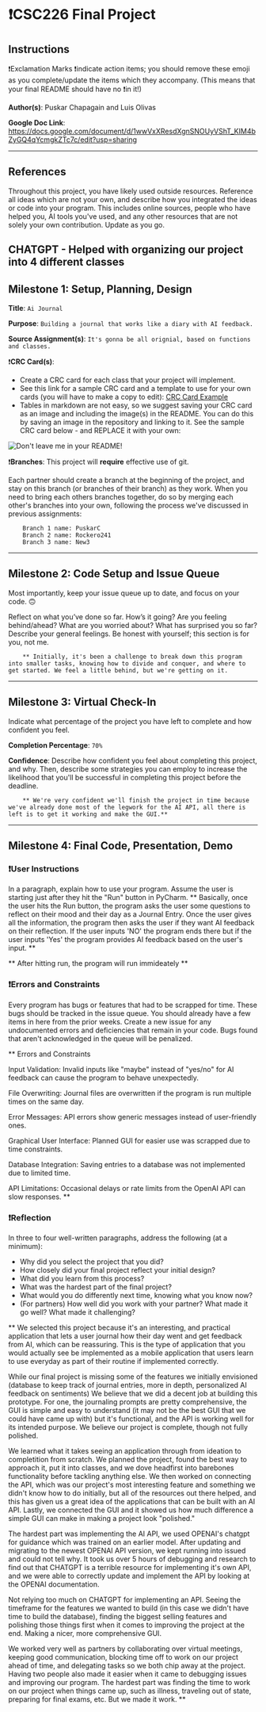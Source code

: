 # ❗CSC226 Final Project

## Instructions

❗️Exclamation Marks ❗️indicate action items; you should remove these emoji as you complete/update the items which 
  they accompany. (This means that your final README should have no ❗️in it!)

**Author(s)**: Puskar Chapagain and Luis Olivas 

**Google Doc Link**: https://docs.google.com/document/d/1wwVxXResdXgnSNOUyVShT_KIM4bZyGQ4qYcmgkZTc7c/edit?usp=sharing

---

## References 
Throughout this project, you have likely used outside resources. Reference all ideas which are not your own, 
and describe how you integrated the ideas or code into your program. This includes online sources, people who have 
helped you, AI tools you've used, and any other resources that are not solely your own contribution. Update as you go.

CHATGPT - Helped with organizing our project into 4 different classes
---

## Milestone 1: Setup, Planning, Design

**Title**: `Ai Journal`

**Purpose**: `Building a journal that works like a diary with AI feedback.`

**Source Assignment(s)**: `It's gonna be all orignial, based on functions and classes.`

❗️**CRC Card(s)**:
  - Create a CRC card for each class that your project will implement.
  - See this link for a sample CRC card and a template to use for your own cards (you will have to make a copy to edit):
    [CRC Card Example](https://docs.google.com/document/d/1JE_3Qmytk_JGztRqkPXWACJwciPH61VCx3idIlBCVFY/edit?usp=sharing)
  - Tables in markdown are not easy, so we suggest saving your CRC card as an image and including the image(s) in the 
    README. You can do this by saving an image in the repository and linking to it. See the sample CRC card below - 
    and REPLACE it with your own:
  
![Don't leave me in your README!](image/crc.png "Image of CRC card as an example. Upload your CRC card(s) in place of this one. ")

❗️**Branches**: This project will **require** effective use of git. 

Each partner should create a branch at the beginning of the project, and stay on this branch (or branches of their 
branch) as they work. When you need to bring each others branches together, do so by merging each other's branches 
into your own, following the process we've discussed in previous assignments: 

```
    Branch 1 name: PuskarC
    Branch 2 name: Rockero241
    Branch 3 name: New3
```
---

## Milestone 2: Code Setup and Issue Queue

Most importantly, keep your issue queue up to date, and focus on your code. 🙃

Reflect on what you’ve done so far. How’s it going? Are you feeling behind/ahead? What are you worried about? 
What has surprised you so far? Describe your general feelings. Be honest with yourself; this section is for you, not me.

```
    ** Initially, it's been a challenge to break down this program into smaller tasks, knowing how to divide and conquer, and where to get started. We feel a little behind, but we're getting on it.
```

---

## Milestone 3: Virtual Check-In

Indicate what percentage of the project you have left to complete and how confident you feel. 

**Completion Percentage**: `70%`

**Confidence**: Describe how confident you feel about completing this project, and why. Then, describe some 
  strategies you can employ to increase the likelihood that you'll be successful in completing this project 
  before the deadline.

```
    ** We're very confident we'll finish the project in time because we've already done most of the legwork for the AI API, all there is left is to get it working and make the GUI.**
```

---

## Milestone 4: Final Code, Presentation, Demo

### ❗User Instructions
In a paragraph, explain how to use your program. Assume the user is starting just after they hit the "Run" button 
in PyCharm. 
    ** Basically, once the user hits the Run button, the program asks the user some questions to reflect on their mood
and their day as a Journal Entry. Once the user gives all the information, the program then asks the user if they want 
AI feedback on their reflection. If the user inputs 'NO' the program ends there but if the user inputs 'Yes' the program 
provides AI feedback based on the user's input. **

** After hitting run, the program will run immideately  **

### ❗Errors and Constraints
Every program has bugs or features that had to be scrapped for time. These bugs should be tracked in the issue queue. 
You should already have a few items in here from the prior weeks. Create a new issue for any undocumented errors and 
deficiencies that remain in your code. Bugs found that aren't acknowledged in the queue will be penalized.

** 
Errors and Constraints

Input Validation:
Invalid inputs like "maybe" instead of "yes/no" for AI feedback can cause the program to behave unexpectedly.

File Overwriting:
Journal files are overwritten if the program is run multiple times on the same day.

Error Messages:
API errors show generic messages instead of user-friendly ones.

Graphical User Interface:
Planned GUI for easier use was scrapped due to time constraints.

Database Integration:
Saving entries to a database was not implemented due to limited time.

API Limitations:
Occasional delays or rate limits from the OpenAI API can slow responses. 
**

### ❗Reflection
In three to four well-written paragraphs, address the following (at a minimum):
- Why did you select the project that you did?
- How closely did your final project reflect your initial design?
- What did you learn from this process?
- What was the hardest part of the final project?
- What would you do differently next time, knowing what you know now?
- (For partners) How well did you work with your partner? What made it go well? What made it challenging?

** 
We selected this project because it's an interesting, and practical application that lets a user journal how their day went and get feedback from AI, which can be reassuring.
This is the type of application that you would actually see be implemented as a mobile application that users learn to use everyday as part of their routine if implemented correctly.

While our final project is missing some of the features we initially envisioned (database to keep track of journal entries, more in depth, personalized AI feedback on sentiments)
We believe that we did a decent job at building this prototype. For one, the journaling prompts are pretty comprehensive, the GUI is simple and easy to understand (it may not be the best
GUI that we could have came up with) but it's functional, and the API is working well for its intended purpose. We believe our project is complete, though not fully polished.

We learned what it takes seeing an application through from ideation to completition from scratch. We planned the project, found the best way to approach it, put it into classes, and
we dove headfirst into barebones functionality before tackling anything else. We then worked on connecting the API, which was our project's most interesting feature and something we didn't
know how to do initially, but all of the resources out there helped, and this has given us a great idea of the applications that can be built with an AI API. Lastly, we connected the GUI
and it showed us how much difference a simple GUI can make in making a project look "polished."

The hardest part was implementing the AI API, we used OPENAI's chatgpt for guidance which was trained on an earlier model. After updating and migrating to the newest OPENAI API version,
we kept running into issued and could not tell why. It took us over 5 hours of debugging and research to find out that CHATGPT is a terrible resource for implementing it's own API, and
we were able to correctly update and implement the API by looking at the OPENAI documentation.

Not relying too much on CHATGPT for implementing an API. Seeing the timeframe for the features we wanted to build (in this case we didn't have time to build the database), finding
the biggest selling features and polishing those things first when it comes to improving the project at the end. Making a nicer, more comprehensive GUI.

We worked very well as partners by collaborating over virtual meetings, keeping good communication, blocking time off to work on our project ahead of time, and delegating tasks so we both
chip away at the project. Having two people also made it easier when it came to debugging issues and improving our program. The hardest part was finding the time to work on our project
when things came up, such as illness, traveling out of state, preparing for final exams, etc. But we made it work.
**